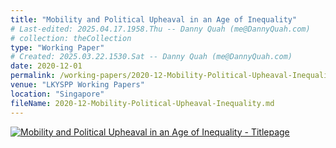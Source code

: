 ```yaml
---
title: "Mobility and Political Upheaval in an Age of Inequality"
# Last-edited: 2025.04.17.1958.Thu -- Danny Quah (me@DannyQuah.com)
# collection: theCollection
type: "Working Paper"
# Created: 2025.03.22.1530.Sat -- Danny Quah (me@DannyQuah.com)
date: 2020-12-01
permalink: /working-papers/2020-12-Mobility-Political-Upheaval-Inequality/
venue: "LKYSPP Working Papers"
location: "Singapore"
fileName: 2020-12-Mobility-Political-Upheaval-Inequality.md
---
```

[<img src="https://DannyQuah.github.io/Storage/2020.12-Danny.Quah-Mobility-Political-Upheaval-Inequality-titlepage.png" alt = "Mobility and Political Upheaval in an Age of Inequality - Titlepage" />](https://DannyQuah.github.io/Storage/2020.12-Danny.Quah-Mobility-Political-Upheaval-Inequality.pdf)

<!---
   Invisible section // 2020-12-Mobility-Political-Upheaval-Inequality.md
-->

